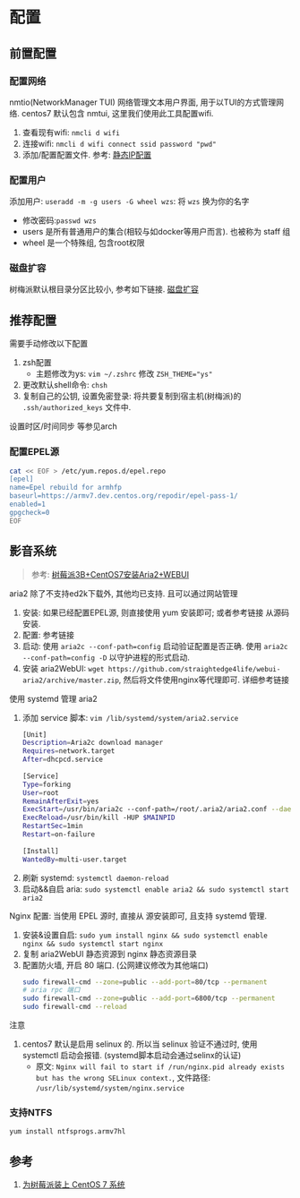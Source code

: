 # 配置

## 前置配置
### 配置网络
nmtio(NetworkManager TUI) 网络管理文本用户界面, 用于以TUI的方式管理网络. centos7 默认包含 nmtui, 这里我们使用此工具配置wifi.
1. 查看现有wifi: `nmcli d wifi`
2. 连接wifi:  `nmcli d wifi connect ssid password "pwd"`
3. 添加/配置配置文件. 参考: [静态IP配置](/develop/static-ip.md)

### 配置用户
添加用户: `useradd -m -g users -G wheel wzs`: 将 `wzs` 换为你的名字
- 修改密码:`passwd wzs`
- users 是所有普通用户的集合(相较与如docker等用户而言). 也被称为 staff 组
- wheel 是一个特殊组, 包含root权限

### 磁盘扩容
树梅派默认根目录分区比较小, 参考如下链接. [磁盘扩容](/develop/disk.md#分区扩容)

## 推荐配置
需要手动修改以下配置
1. zsh配置
    - 主题修改为ys: `vim ~/.zshrc` 修改 `ZSH_THEME="ys"`
2. 更改默认shell命令: `chsh`
3. 复制自己的公钥, 设置免密登录: 将共要复制到宿主机(树梅派)的 `.ssh/authorized_keys` 文件中.

设置时区/时间同步 等参见arch

### 配置EPEL源

```Bash
cat << EOF > /etc/yum.repos.d/epel.repo
[epel]
name=Epel rebuild for armhfp
baseurl=https://armv7.dev.centos.org/repodir/epel-pass-1/
enabled=1
gpgcheck=0
EOF
```
## 影音系统
> 参考: [树莓派3B+CentOS7安装Aria2+WEBUI](https://www.jianshu.com/p/e8eed46e938e)

aria2 除了不支持ed2k下载外, 其他均已支持. 且可以通过网站管理
1. 安装: 如果已经配置EPEL源, 则直接使用 yum 安装即可; 或者参考链接 从源码安装.
2. 配置: 参考链接
3. 启动: 使用 `aria2c --conf-path=config` 启动验证配置是否正确. 使用 `aria2c --conf-path=config -D` 以守护进程的形式启动.
4. 安装 aria2WebUI: `wget https://github.com/straightedge4life/webui-aria2/archive/master.zip`, 然后将文件使用nginx等代理即可. 详细参考链接

使用 systemd 管理 aria2
1. 添加 service 脚本: `vim /lib/systemd/system/aria2.service`
    ```Bash
    [Unit]
    Description=Aria2c download manager
    Requires=network.target
    After=dhcpcd.service
        
    [Service]
    Type=forking
    User=root
    RemainAfterExit=yes
    ExecStart=/usr/bin/aria2c --conf-path=/root/.aria2/aria2.conf --daemon
    ExecReload=/usr/bin/kill -HUP $MAINPID
    RestartSec=1min
    Restart=on-failure
        
    [Install]
    WantedBy=multi-user.target
    ```
2. 刷新 systemd: `systemctl daemon-reload`
3. 启动&&自启 aria: `sudo systemctl enable aria2 && sudo systemctl start aria2`

Nginx 配置: 当使用 EPEL 源时, 直接从 源安装即可, 且支持 systemd 管理.
1. 安装&设置自启: `sudo yum install nginx && sudo systemctl enable nginx && sudo systemctl start nginx`
2. 复制 aria2WebUI 静态资源到 nginx 静态资源目录
3. 配置防火墙, 开启 80 端口. (公网建议修改为其他端口)
    ```Bash
    sudo firewall-cmd --zone=public --add-port=80/tcp --permanent
    # aria rpc 端口
    sudo firewall-cmd --zone=public --add-port=6800/tcp --permanent
    sudo firewall-cmd --reload
    ```

注意
1. centos7 默认是启用 selinux 的. 所以当 selinux 验证不通过时, 使用 systemctl 启动会报错. (systemd脚本启动会通过selinx的认证)
    - 原文: `Nginx will fail to start if /run/nginx.pid already exists but has the wrong SELinux context.`, 文件路径: `/usr/lib/systemd/system/nginx.service`

### 支持NTFS
`yum install ntfsprogs.armv7hl`

## 参考
1. [为树莓派装上 CentOS 7 系统](https://sspai.com/post/42793)
